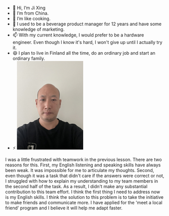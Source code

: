 - 👋 Hi, I’m Ji Xing
- 👀 I’m from China.
- 🌱 I’m like cooking.
- 💞️ I used to be a beverage product manager for 12 years and have some knowledge of marketing.
- 📫 With my current knowledge, I would prefer to be a hardware engineer. Even though I know it's hard, I won't give up until I actually try it.
- 😄 I plan to live in Finland all the time, do an ordinary job and start an ordinary family.
- ⚡ <img src='https://github.com/Dallzay/test1/blob/main/JiXing.jpg' width='210px'>
<!---
Dallzay/Dallzay is a ✨ special ✨ repository because its `README.md` (this file) appears on your GitHub profile.
You can click the Preview link to take a look at your changes.
--->
I was a little frustrated with teamwork in the previous lesson. There are two reasons for this. First, my English listening and speaking skills have always been weak. It was impossible for me to articulate my thoughts. Second, even though it was a task that didn't care if the answers were correct or not, I struggled with how to explain my understanding to my team members in the second half of the task. As a result, I didn't make any substantial contribution to this team effort.
I think the first thing I need to address now is my English skills. I think the solution to this problem is to take the initiative to make friends and communicate more. I have applied for the 'meet a local friend' program and I believe it will help me adapt faster.
